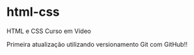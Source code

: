 # html-css
 HTML e CSS Curso em Vídeo

Primeira atualização utilizando versionamento Git com GitHub!! 